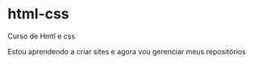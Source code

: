 # html-css
 Curso de Hmtl e css

 Estou aprendendo a criar sites e agora vou gerenciar meus repositórios

